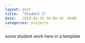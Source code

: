 ```yaml
---
layout: post
title:  "Student 3"
date:   2019-02-15 16:09:29 -0500
categories: projects
---
```

some student work here in a template